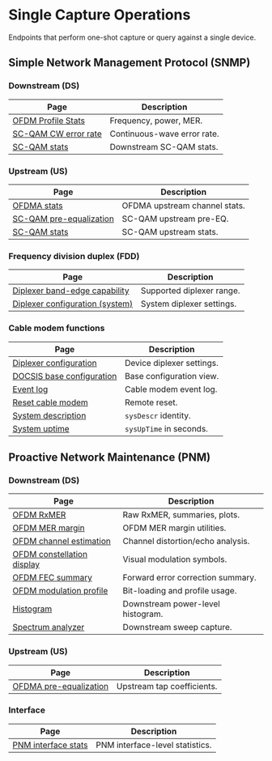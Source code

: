# Single Capture Operations

Endpoints that perform one-shot capture or query against a single device.

## Simple Network Management Protocol (SNMP)

### Downstream (DS)

| Page                                              | Description                     |
|---------------------------------------------------|---------------------------------|
| [OFDM Profile Stats](ds/ofdm/stats.md)            | Frequency, power, MER.          |
| [SC-QAM CW error rate](ds/scqam/cw-error-rate.md) | Continuous-wave error rate.     |
| [SC-QAM stats](ds/scqam/stats.md)                 | Downstream SC-QAM stats.        |

### Upstream (US)

| Page                                                        | Description                     |
|-------------------------------------------------------------|---------------------------------|
| [OFDMA stats](us/ofdma/stats.md)                            | OFDMA upstream channel stats.   |
| [SC-QAM pre-equalization](us/scqam/chan/pre-equalization.md) | SC-QAM upstream pre-EQ.         |
| [SC-QAM stats](us/scqam/chan/stats.md)                      | SC-QAM upstream stats.          |

### Frequency division duplex (FDD)

| Page                                                                           | Description                     |
|--------------------------------------------------------------------------------|---------------------------------|
| [Diplexer band-edge capability](fdd/fdd-diplexer-band-edge-cap.md)             | Supported diplexer range.       |
| [Diplexer configuration (system)](fdd/fdd-system-diplexer-configuration.md)    | System diplexer settings.       |

### Cable modem functions

| Page                                        | Description                     |
|---------------------------------------------|---------------------------------|
| [Diplexer configuration](diplexer-configuration.md)          | Device diplexer settings.       |
| [DOCSIS base configuration](docsis-base-configuration.md)    | Base configuration view.        |
| [Event log](event-log.md)                                    | Cable modem event log.          |
| [Reset cable modem](reset-cm.md)                             | Remote reset.                   |
| [System description](system-description.md)                  | `sysDescr` identity.            |
| [System uptime](up-time.md)                                  | `sysUpTime` in seconds.         |

## Proactive Network Maintenance (PNM)

### Downstream (DS)

| Page                                                      | Description                     |
|-----------------------------------------------------------|---------------------------------|
| [OFDM RxMER](ds/ofdm/rxmer.md)                            | Raw RxMER, summaries, plots.    |
| [OFDM MER margin](ds/ofdm/mer-margin.md)                  | OFDM MER margin utilities.      |
| [OFDM channel estimation](ds/ofdm/channel-estimation.md)  | Channel distortion/echo analysis. |
| [OFDM constellation display](ds/ofdm/constellation-display.md) | Visual modulation symbols. |
| [OFDM FEC summary](ds/ofdm/fec-summary.md)                | Forward error correction summary. |
| [OFDM modulation profile](ds/ofdm/modulation-profile.md)  | Bit-loading and profile usage.  |
| [Histogram](histogram.md)                                 | Downstream power-level histogram. |
| [Spectrum analyzer](spectrum-analyzer.md)                 | Downstream sweep capture.       |

### Upstream (US)

| Page                                               | Description                     |
|----------------------------------------------------|---------------------------------|
| [OFDMA pre-equalization](us/ofdma/pre-equalization.md) | Upstream tap coefficients. |

### Interface

| Page                                   | Description                     |
|----------------------------------------|---------------------------------|
| [PNM interface stats](pnm/interface/stats.md) | PNM interface-level statistics. |
